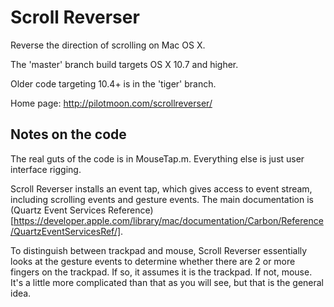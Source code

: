 Scroll Reverser
===============

Reverse the direction of scrolling on Mac OS X. 

The 'master' branch build targets OS X 10.7 and higher.

Older code targeting 10.4+ is in the 'tiger' branch.

Home page: http://pilotmoon.com/scrollreverser/

Notes on the code
-----------------

The real guts of the code is in MouseTap.m. Everything else is just user interface rigging.

Scroll Reverser installs an event tap, which gives access to event stream, including scrolling events and gesture events. The main documentation is (Quartz Event Services Reference)[https://developer.apple.com/library/mac/documentation/Carbon/Reference/QuartzEventServicesRef/].

To distinguish between trackpad and mouse, Scroll Reverser essentially looks at the gesture events to determine whether there are 2 or more fingers on the trackpad. If so, it assumes it is the trackpad. If not, mouse. It's a little more complicated than that as you will see, but that is the general idea.
